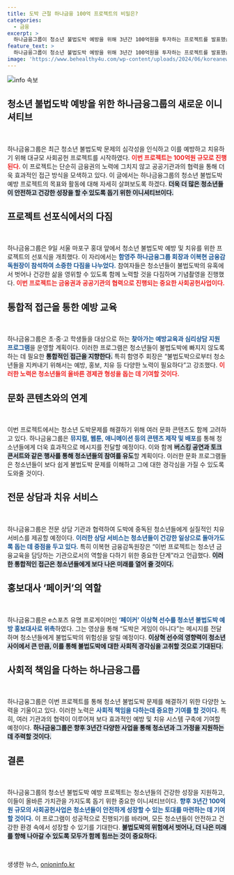 ```yaml
---
title: 도박 근절 하나금융 100억 프로젝트의 비밀은?
categories:
  - 금융
excerpt: >
  하나금융그룹이 청소년 불법도박 예방을 위해 3년간 100억원을 투자하는 프로젝트를 발표했습니다. e스포츠 스타 페이커가 홍보대사로 나서며, 다양한 문화 콘텐츠와 상담 지원을 통해 청소년들의 건강한 성장을 돕겠다고 밝혔습니다.
feature_text: >
  하나금융그룹이 청소년 불법도박 예방을 위해 3년간 100억원을 투자하는 프로젝트를 발표했습니다. e스포츠 스타 페이커가 홍보대사로 나서며, 다양한 문화 콘텐츠와 상담 지원을 통해 청소년들의 건강한 성장을 돕겠다고 밝혔습니다.
image: 'https://www.behealthy4u.com/wp-content/uploads/2024/06/koreanews.jpg'
---
```


<p><img src="https://www.behealthy4u.com/wp-content/uploads/2024/06/koreanews.jpg" alt="info 속보" /></p>

<h2 data-ke-size="size26">청소년 불법도박 예방을 위한 하나금융그룹의 새로운 이니셔티브</h2>

<p data-ke-size="size16">&nbsp;</p>

<p>하나금융그룹은 최근 청소년 불법도박 문제의 심각성을 인식하고 이를 예방하고 치유하기 위해 대규모 사회공헌 프로젝트를 시작하였다. <b><span style="color: #ee2323;">이번 프로젝트는 100억원 규모로 진행된다.</span></b> 이 프로젝트는 단순히 금융권의 노력에 그치지 않고 공공기관과의 협력을 통해 더욱 효과적인 접근 방식을 모색하고 있다. 이 글에서는 하나금융그룹의 청소년 불법도박 예방 프로젝트의 목표와 활동에 대해 자세히 살펴보도록 하겠다. <b><span style="background-color: #21538527;">더욱 더 많은 청소년들이 안전하고 건강한 성장을 할 수 있도록 돕기 위한 이니셔티브이다.</span></b></p>

<h2 data-ke-size="size26">프로젝트 선포식에서의 다짐</h2>

<p data-ke-size="size16">&nbsp;</p>

<p>하나금융그룹은 9일 서울 마포구 홍대 앞에서 청소년 불법도박 예방 및 치유를 위한 프로젝트의 선포식을 개최했다. 이 자리에서는 <b><span style="color: #1a5490;">함영주 하나금융그룹 회장과 이복현 금융감독원장이 참석하여 소중한 다짐을 나누었다.</span></b> 참여자들은 청소년들이 불법도박의 유혹에서 벗어나 건강한 삶을 영위할 수 있도록 함께 노력할 것을 다짐하며 기념촬영을 진행했다. <b><span style="color: #ee2323;">이번 프로젝트는 금융권과 공공기관의 협력으로 진행되는 중요한 사회공헌사업이다.</span></b> </p>

<h2 data-ke-size="size26">통합적 접근을 통한 예방 교육</h2>

<p data-ke-size="size16">&nbsp;</p>

<p>하나금융그룹은 초·중·고 학생들을 대상으로 하는 <b><span style="color: #1a5490;">찾아가는 예방교육과 심리상담 지원 프로그램</span></b>을 운영할 계획이다. 이러한 프로그램은 청소년들이 불법도박에 빠지지 않도록 하는 데 필요한 <b><span style="background-color: #21538527;">통합적인 접근을 지향한다.</span></b> 특히 함영주 회장은 “불법도박으로부터 청소년들을 지켜내기 위해서는 예방, 홍보, 치유 등 다양한 노력이 필요하다”고 강조했다. <b><span style="color: #ee2323;">이러한 노력은 청소년들의 올바른 경제관 형성을 돕는 데 기여할 것이다.</span></b> </p>

<h2 data-ke-size="size26">문화 콘텐츠와의 연계</h2>

<p data-ke-size="size16">&nbsp;</p>

<p>이번 프로젝트에서는 청소년 도박문제를 해결하기 위해 여러 문화 콘텐츠도 함께 고려하고 있다. 하나금융그룹은 <b><span style="color: #1a5490;">뮤지컬, 웹툰, 애니메이션 등의 콘텐츠 제작 및 배포</span></b>를 통해 청소년들에게 더욱 효과적으로 메시지를 전달할 예정이다. 이와 함께 <b><span style="background-color: #21538527;">버스킹 공연과 토크콘서트와 같은 행사를 통해 청소년들의 참여를 유도</span></b>할 계획이다. 이러한 문화 프로그램들은 청소년들이 보다 쉽게 불법도박 문제를 이해하고 그에 대한 경각심을 가질 수 있도록 도와줄 것이다. </p>

<h2 data-ke-size="size26">전문 상담과 치유 서비스</h2>

<p data-ke-size="size16">&nbsp;</p>

<p>하나금융그룹은 전문 상담 기관과 협력하여 도박에 중독된 청소년들에게 실질적인 치유 서비스를 제공할 예정이다. <b><span style="color: #1a5490;">이러한 상담 서비스는 청소년들이 건강한 일상으로 돌아가도록 돕는 데 중점을 두고 있다.</span></b> 특히 이복현 금융감독원장은 “이번 프로젝트는 청소년 금융교육을 담당하는 기관으로서의 역할을 다하기 위한 중요한 단계”라고 언급했다. <b><span style="background-color: #21538527;">이러한 통합적인 접근은 청소년들에게 보다 나은 미래를 열어 줄 것이다.</span></b> </p>

<h2 data-ke-size="size26">홍보대사 ‘페이커’의 역할</h2>

<p data-ke-size="size16">&nbsp;</p>

<p>하나금융그룹은 e스포츠 유명 프로게이머인 <b><span style="color: #1a5490;">‘페이커’ 이상혁 선수를 청소년 불법도박 예방 홍보대사로 위촉</span></b>하였다. 그는 영상을 통해 “도박은 게임이 아니다”는 메시지를 전달하며 청소년들에게 불법도박의 위험성을 알릴 예정이다. <b><span style="background-color: #21538527;">이상혁 선수의 영향력이 청소년 사이에서 큰 만큼, 이를 통해 불법도박에 대한 사회적 경각심을 고취할 것으로 기대된다.</span></b> </p>

<h2 data-ke-size="size26">사회적 책임을 다하는 하나금융그룹</h2>

<p data-ke-size="size16">&nbsp;</p>

<p>하나금융그룹은 이번 프로젝트를 통해 청소년 불법도박 문제를 해결하기 위한 다양한 노력을 기울이고 있다. 이러한 노력은 <b><span style="color: #1a5490;">사회적 책임을 다하는데 중요한 기여를 할 것이다.</span></b> 특히, 여러 기관과의 협력이 이루어져 보다 효과적인 예방 및 치유 시스템 구축에 기여할 예정이다. <b><span style="background-color: #21538527;">하나금융그룹은 향후 3년간 다양한 사업을 통해 청소년과 그 가정을 지원하는 데 주력할 것이다.</span></b> </p>

<h2 data-ke-size="size26">결론</h2>

<p data-ke-size="size16">&nbsp;</p>

<p>하나금융그룹의 청소년 불법도박 예방 프로젝트는 청소년들의 건강한 성장을 지원하고, 이들이 올바른 가치관을 가지도록 돕기 위한 중요한 이니셔티브이다. <b><span style="color: #1a5490;">향후 3년간 100억원 규모의 사회공헌사업은 청소년들이 안전하게 성장할 수 있는 토대를 마련하는 데 기여할 것이다.</span></b> 이 프로그램이 성공적으로 진행되기를 바라며, 모든 청소년들이 안전하고 건강한 환경 속에서 성장할 수 있기를 기대한다. <b><span style="background-color: #21538527;">불법도박의 위험에서 벗어나, 더 나은 미래를 향해 나아갈 수 있도록 모두가 함께 힘쓰는 것이 중요하다.</span></b> </p>

<p data-ke-size="size16">&nbsp;</p>
생생한 뉴스, <a href="https://onioninfo.kr" rel="dofollow">onioninfo.kr</a>


